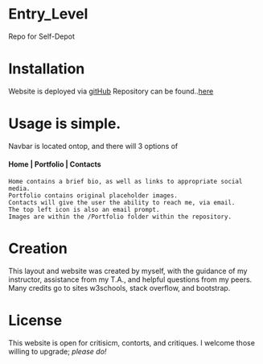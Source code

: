 # Entry_Level
Repo for Self-Depot

# Installation
  Website is deployed via [gitHub](https://dohmr.github.io/Entry_Level/)
  Repository can be found..[here](https://github.com/dohmr/Entry_Level)
    
# Usage is **simple**.
  Navbar is located ontop, and there will 3 options of 
   #### Home | Portfolio | Contacts
    Home contains a brief bio, as well as links to appropriate social media.
    Portfolio contains original placeholder images.
    Contacts will give the user the ability to reach me, via email.
    The top left icon is also an email prompt.
    Images are within the /Portfolio folder within the repository.
 
# Creation 
This layout and website was created by myself, with the guidance of my instructor, assistance from my T.A., and helpful questions from my peers.
    Many credits go to sites w3schools, stack overflow, and bootstrap.
    
# License
This website is open for critisicm, contorts, and critiques. I welcome those willing to upgrade; _please do!_
    
